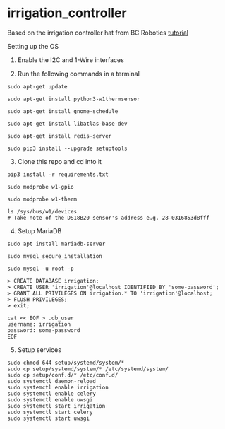 # irrigation_controller
Based on the irrigation controller hat from BC Robotics
[tutorial](https://bc-robotics.com/tutorials/raspberry-pi-irrigation-control-part-1-2/)

Setting up the OS

1) Enable the I2C and 1-Wire interfaces

2) Run the following commands in a terminal
```
sudo apt-get update

sudo apt-get install python3-w1thermsensor

sudo apt-get install gnome-schedule

sudo apt-get install libatlas-base-dev

sudo apt-get install redis-server

sudo pip3 install --upgrade setuptools
```

3) Clone this repo and cd into it
```
pip3 install -r requirements.txt

sudo modprobe w1-gpio

sudo modprobe w1-therm

ls /sys/bus/w1/devices
# Take note of the DS18B20 sensor's address e.g. 28-0316853d8fff
```

4) Setup MariaDB
```
sudo apt install mariadb-server

sudo mysql_secure_installation

sudo mysql -u root -p

> CREATE DATABASE irrigation;
> CREATE USER 'irrigation'@localhost IDENTIFIED BY 'some-password';
> GRANT ALL PRIVILEGES ON irrigation.* TO 'irrigation'@localhost;
> FLUSH PRIVILEGES;
> exit;

cat << EOF > .db_user
username: irrigation
password: some-password
EOF
```

5) Setup services
```
sudo chmod 644 setup/systemd/system/*
sudo cp setup/systemd/system/* /etc/systemd/system/
sudo cp setup/conf.d/* /etc/conf.d/
sudo systemctl daemon-reload
sudo systemctl enable irrigation
sudo systemctl enable celery
sudo systemctl enable uwsgi
sudo systemctl start irrigation
sudo systemctl start celery
sudo systemctl start uwsgi
```
